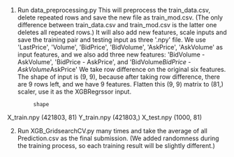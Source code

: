 1. Run data_preprocessing.py
This will preprocess the train_data.csv, delete repeated rows and save the new file as train_mod.csv. (The only difference between train_data.csv and train_mod.csv is the latter one deletes all repeated rows.)
It will also add new features, scale inputs and save the training pair and testing input as three '.npy' file.
We use 'LastPrice', 'Volume', 'BidPrice', 'BidVolume', 'AskPrice', 'AskVolume' as input features, and we also add three new features: 'BidVolume - AskVolume', 'BidPrice - AskPrice', and 'BidVolume*BidPrice - AskVolume*AskPrice'
We take row difference on the original six features. The shape of input is (9, 9), because after taking row difference, there are 9 rows left, and we have 9 features. Flatten this (9, 9) matrix to (81,) scaler, use it as the XGBRegrssor input.

            shape
X_train.npy	(421803, 81)
Y_train.npy	(421803,)
X_test.npy	(1000, 81)

2. Run XGB_GridsearchCV.py many times and take the average of all Prediction.csv as the final submission. (We added randomness during the training process, so each training result will be slightly different.)
